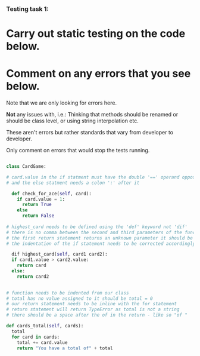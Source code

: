 ### Testing task 1:

# Carry out static testing on the code below.
# Comment on any errors that you see below.

Note that we are only looking for errors here.

**Not** any issues with, i.e.: 
Thinking that methods should be renamed or should be class level, or using string interpolation etc. 

These aren't errors but rather standards that vary from developer to developer. 

Only comment on errors that would stop the tests running.

```python

class CardGame:

# card.value in the if statment must have the double '==' operand opposed to the single '=' operand
# and the else statment needs a colon ':' after it

  def check_for_ace(self, card):
    if card.value = 1:
      return True
    else
      return False
   
# highest_card needs to be defined using the 'def' keyword not 'dif'
# there is no comma between the second and third parameters of the function
# the first return statement returns an unknown parameter it should be card1
# the indentation of the if statement needs to be corrected accordingly

  dif highest_card(self, card1 card2):
  if card1.value > card2.value:
    return card
  else:
    return card2
  

# function needs to be indented from our class
# total has no value assigned to it should be total = 0
# our return statement needs to be inline with the for statement
# return statement will return TypeError as total is not a string
# there should be a space after the of in the return - like so "of "

def cards_total(self, cards):
  total
  for card in cards:
    total += card.value
    return "You have a total of" + total
  
```

